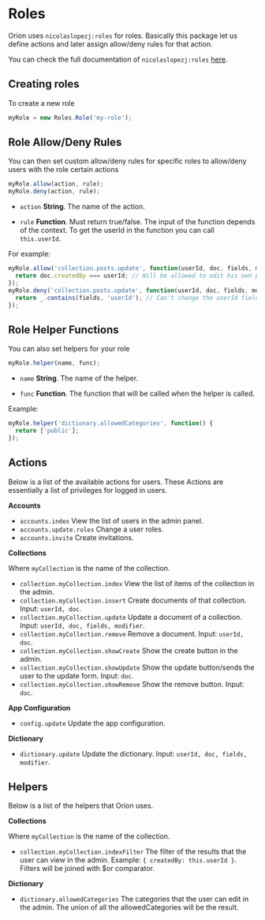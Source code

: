# Roles

Orion uses ```nicolaslopezj:roles``` for roles. 
Basically this package let us define actions and later assign 
allow/deny rules for that action.

You can check the full documentation of ```nicolaslopezj:roles``` [here](http://github.com/nicolaslopezj/roles).

## Creating roles
To create a new role
```js
myRole = new Roles.Role('my-role');
```

## Role Allow/Deny Rules
You can then set custom allow/deny rules for specific roles to allow/deny users with the role certain actions

```js
myRole.allow(action, rule);
myRole.deny(action, rule);
```

- ```action``` **String**. The name of the action.

- ```rule``` **Function**. Must return true/false. The input of the function depends of the context.
To get the userId in the function you can call ```this.userId```.

For example:

```js
myRole.allow('collection.posts.update', function(userId, doc, fields, modifier) {
  return doc.createdBy === userId; // Will be allowed to edit his own posts
});
myRole.deny('collection.posts.update', function(userId, doc, fields, modifier) {
  return _.contains(fields, 'userId'); // Can't change the userId field
});
```
## Role Helper Functions
You can also set helpers for your role

```js
myRole.helper(name, func);
```

- ```name``` **String**. The name of the helper.

- ```func``` **Function**. The function that will be called when the helper is called.

Example:

```js
myRole.helper('dictionary.allowedCategories', function() {
  return ['public'];
});
```

## Actions

Below is a list of the available actions for users. These Actions are essentially a list of privileges for logged in users.

**Accounts**

- ```accounts.index``` View the list of users in the admin panel.
- ```accounts.update.roles``` Change a user roles.
- ```accounts.invite``` Create invitations.

**Collections**

Where ```myCollection``` is the name of the collection.

- ```collection.myCollection.index``` View the list of items of the collection in the admin.
- ```collection.myCollection.insert``` Create documents of that collection. Input: ```userId, doc```.
- ```collection.myCollection.update``` Update a document of a collection. Input: ```userId, doc, fields, modifier```.
- ```collection.myCollection.remove``` Remove a document. Input: ```userId, doc```.
- ```collection.myCollection.showCreate``` Show the create button in the admin.
- ```collection.myCollection.showUpdate``` Show the update button/sends the user to the update form. Input: ```doc```.
- ```collection.myCollection.showRemove``` Show the remove button. Input: ```doc```.

**App Configuration**

- ```config.update``` Update the app configuration.

**Dictionary**

- ```dictionary.update``` Update the dictionary. Input: ```userId, doc, fields, modifier```.

## Helpers

Below is a list of the helpers that Orion uses.

**Collections**

Where ```myCollection``` is the name of the collection.

- ```collection.myCollection.indexFilter``` The filter of the results that the user can view in the admin. 
Example: ```{ createdBy: this.userId }```. Filters will be joined with $or comparator.


**Dictionary**

- ```dictionary.allowedCategories``` The categories that the user can edit in the admin. 
The union of all the allowedCategories will be the result.

